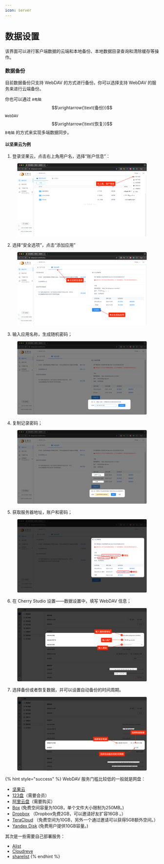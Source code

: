 ```yaml
---
icon: server
---
```


# 数据设置

该界面可以进行客户端数据的云端和本地备份、本地数据目录查询和清除缓存等操作。



### 数据备份

目前数据备份只支持 WebDAV 的方式进行备份。你可以选择支持 WebDAV 的服务来进行云端备份。

你也可以通过 `A电脑` $$\xrightarrow{\text{备份}}$$ `WebDAV` $$\xrightarrow{\text{恢复}}$$ `B电脑` 的方式来实现多端数据同步。

#### 以坚果云为例

1. 登录坚果云，点击右上角用户名，选择“账户信息”：

<figure><img src="../../../.gitbook/assets/image (39).png" alt=""><figcaption></figcaption></figure>

2. 选择“安全选项”，点击“添加应用”

<figure><img src="../../../.gitbook/assets/image (40).png" alt=""><figcaption></figcaption></figure>

3. 输入应用名称，生成随机密码；

<figure><img src="../../../.gitbook/assets/image (41).png" alt=""><figcaption></figcaption></figure>

4. 复制记录密码；

<figure><img src="../../../.gitbook/assets/image (42).png" alt=""><figcaption></figcaption></figure>

5. 获取服务器地址，账户和密码；

<figure><img src="../../../.gitbook/assets/image (43).png" alt=""><figcaption></figcaption></figure>

6. 在 Cherry Studio 设置——数据设置中，填写 WebDAV 信息；

<figure><img src="../../../.gitbook/assets/image (48).png" alt=""><figcaption></figcaption></figure>

7. 选择备份或者恢复数据，并可以设置自动备份的时间周期。

<figure><img src="../../../.gitbook/assets/image (47).png" alt=""><figcaption></figcaption></figure>

{% hint style="success" %}
WebDAV 服务门槛比较低的一般就是网盘：

* [坚果云](https://www.jianguoyun.com/)
* [123盘](https://www.123pan.com/)（需要会员）
* [阿里云盘](https://www.alipan.com/)（需要购买）
* [Box](https://www.box.com/) (免费空间容量为10GB，单个文件大小限制为250MB。)
* [Dropbox](https://www.dropbox.com/) （Dropbox免费2GB，可以邀请好友扩容16GB 。）
* [TeraCloud](https://teracloud.jp/en/) （免费空间为10GB，另外一个通过邀请可以获得5GB额外空间。）
* [Yandex Disk](https://disk.yandex.com/) (免费用户提供10GB容量。)

其次是一些需要自己部署服务：

* [Alist](https://alist.nn.ci/zh/)
* [Cloudreve](https://cloudreve.org/)
* [sharelist](https://github.com/reruin/sharelist)
{% endhint %}







